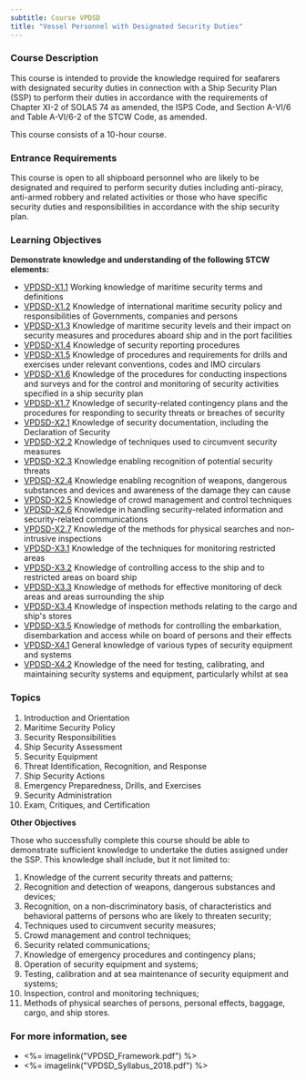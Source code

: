```yaml
---
subtitle: Course VPDSD
title: "Vessel Personnel with Designated Security Duties"
---
```


### Course Description

This course is intended to provide the knowledge required for seafarers with designated security duties in connection with a Ship Security Plan (SSP) to perform their duties in accordance with the requirements of Chapter XI-2 of SOLAS 74 as amended, the ISPS Code, and Section A-VI/6 and Table A-VI/6-2 of the STCW Code, as amended. 


This course consists of a 10-hour course.

### Entrance Requirements

This course is open to all shipboard personnel who are likely to be designated and required to perform security duties including anti-piracy, anti-armed robbery and related activities or those who have specific security duties and responsibilities in accordance with the ship security plan.


### Learning Objectives

**Demonstrate knowledge and understanding of the following STCW elements:**

* [VPDSD-X1.1]({{site.baseurl}}/tables/662.html#VPDSD-X1.1) Working knowledge of maritime security terms and definitions
* [VPDSD-X1.2]({{site.baseurl}}/tables/662.html#VPDSD-X1.2) Knowledge of international maritime security policy and responsibilities of Governments, companies and persons
* [VPDSD-X1.3]({{site.baseurl}}/tables/662.html#VPDSD-X1.3) Knowledge of maritime security levels and their impact on security measures and procedures aboard ship and in the port facilities
* [VPDSD-X1.4]({{site.baseurl}}/tables/662.html#VPDSD-X1.4) Knowledge of security reporting procedures
* [VPDSD-X1.5]({{site.baseurl}}/tables/662.html#VPDSD-X1.5) Knowledge of procedures and requirements for drills and exercises under relevant conventions, codes and IMO circulars
* [VPDSD-X1.6]({{site.baseurl}}/tables/662.html#VPDSD-X1.6) Knowledge of the procedures for conducting inspections and surveys and for the control and monitoring of security activities specified in a ship security plan
* [VPDSD-X1.7]({{site.baseurl}}/tables/662.html#VPDSD-X1.7) Knowledge of security-related contingency plans and the procedures for responding to security threats or breaches of security
* [VPDSD-X2.1]({{site.baseurl}}/tables/662.html#VPDSD-X2.1) Knowledge of security documentation, including the Declaration of Security
* [VPDSD-X2.2]({{site.baseurl}}/tables/662.html#VPDSD-X2.2) Knowledge of techniques used to circumvent security measures
* [VPDSD-X2.3]({{site.baseurl}}/tables/662.html#VPDSD-X2.3) Knowledge enabling recognition of potential security threats
* [VPDSD-X2.4]({{site.baseurl}}/tables/662.html#VPDSD-X2.4) Knowledge enabling recognition of weapons, dangerous substances and devices and awareness of the damage they can cause			
* [VPDSD-X2.5]({{site.baseurl}}/tables/662.html#VPDSD-X2.5) Knowledge of crowd management and control techniques
* [VPDSD-X2.6]({{site.baseurl}}/tables/662.html#VPDSD-X2.6) Knowledge in handling security-related information and security-related communications
* [VPDSD-X2.7]({{site.baseurl}}/tables/662.html#VPDSD-X2.7) Knowledge of the methods for physical searches and non-intrusive inspections
* [VPDSD-X3.1]({{site.baseurl}}/tables/662.html#VPDSD-X3.1) Knowledge of the techniques for monitoring restricted areas
* [VPDSD-X3.2]({{site.baseurl}}/tables/662.html#VPDSD-X3.2) Knowledge of controlling access to the ship and to restricted areas on board ship
* [VPDSD-X3.3]({{site.baseurl}}/tables/662.html#VPDSD-X3.3) Knowledge of methods for effective monitoring of deck areas and areas surrounding the ship
* [VPDSD-X3.4]({{site.baseurl}}/tables/662.html#VPDSD-X3.4) Knowledge of inspection methods relating to the cargo and ship's stores
* [VPDSD-X3.5]({{site.baseurl}}/tables/662.html#VPDSD-X3.5) Knowledge of methods for controlling the embarkation, disembarkation and access while on board of persons and their effects
* [VPDSD-X4.1]({{site.baseurl}}/tables/662.html#VPDSD-X4.1) General knowledge of various types of security equipment and systems
* [VPDSD-X4.2]({{site.baseurl}}/tables/662.html#VPDSD-X4.2) Knowledge of the need for testing, calibrating, and maintaining security systems and equipment, particularly whilst at sea


### Topics

1.	Introduction and Orientation
2.	Maritime Security Policy
3.	Security Responsibilities
4.	Ship Security Assessment
5.	Security Equipment
6.	Threat Identification, Recognition, and Response
7.	Ship Security Actions
8.	Emergency Preparedness, Drills, and Exercises
9.	Security Administration
10.	Exam, Critiques, and Certification


**Other Objectives**

Those who successfully complete this course should be able to demonstrate sufficient knowledge to undertake the duties assigned under the SSP. This knowledge shall include, but it not limited to:
 
1.	Knowledge of the current security threats and patterns;
2.	Recognition and detection of weapons, dangerous substances and devices;
3.	Recognition, on a non-discriminatory basis, of characteristics and behavioral patterns of persons who are likely to threaten security;
4.	Techniques used to circumvent security measures;
5.	Crowd management and control techniques;
6.	Security related communications;
7.	Knowledge of emergency procedures and contingency plans;
8.	Operation of security equipment and systems;
9.	Testing, calibration and at sea maintenance of security equipment and systems;
10.	Inspection, control and monitoring techniques;
11.	Methods of physical searches of persons, personal effects, baggage, cargo, and ship stores. 



### For more information, see 

* <%= imagelink("VPDSD_Framework.pdf") %> 
* <%= imagelink("VPDSD_Syllabus_2018.pdf") %> 



